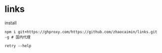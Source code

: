 # links

install
```
npm i git+https://ghproxy.com/https://github.com/zhaocaimin/links.git  -g # 国内代理
```

```
retry --help
```
